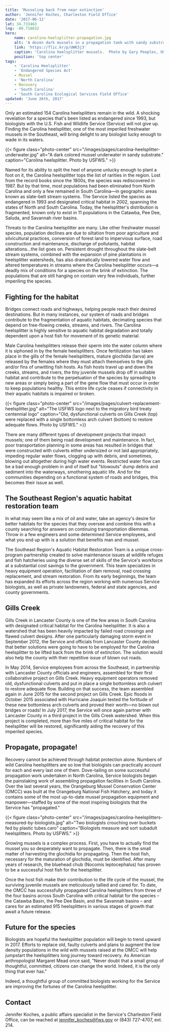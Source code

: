```yaml
---
title: 'Musseling back from near extinction'
author: 'Jennifer Koches, Charleston Field Office'
date: '2017-06-12'
lat: 34.733463
lng: -80.718632
hero:
    name: carolina-heelsplitter-propagation.jpg
    alt: 'A dozen dark mussels in a propagation tank with sandy substrate.'
    link: 'https://flic.kr/p/UWK3j3'
    caption: 'Carolina heelsplitter mussels.  Photo by Gary Peeples, USFWS.'
    position: 'top center'
tags:
    - 'Carolina Heelsplitter'
    - 'Endangered Species Act'
    - Mussel
    - 'North Carolina'
    - Recovery
    - 'South Carolina'
    - 'South Carolina Ecological Services Field Office'
updated: 'June 26th, 2017'
---
```


Only an estimated 154 Carolina heelsplitters remain in the wild. A shocking revelation for a species that's been listed as endangered since 1993, but biologists with the U.S. Fish and Wildlife Service (Service) will not give up. Finding the Carolina heelsplitter, one of the most imperiled freshwater mussels in the Southeast, will bring delight to any biologist lucky enough to wade in its waters.

{{< figure class="photo-center" src="/images/pages/carolina-heelsplitter-underwater.jpg" alt="A dark colored mussel underwater in sandy substrate." caption="Carolina heelsplitter. Photo by USFWS." >}}

Named for its ability to split the heel of anyone unlucky enough to plant a foot on it, the Carolina heelsplitter tops the list of rarities in the region. Lost from the record books since the 1800s, the species was rediscovered in 1987. But by that time, most populations had been eliminated from North Carolina and only a few remained in South Carolina—in geographic areas known as slate-belt stream systems. The Service listed the species as endangered in 1993 and designated critical habitat in 2002, spanning the states of North and South Carolina. Today, the heelsplitter's distribution is fragmented, known only to exist in 11 populations in the Catawba, Pee Dee, Saluda, and Savannah river basins.

Threats to the Carolina heelsplitter are many. Like other freshwater mussel species, population declines are due to siltation from poor agriculture and silvicultural practices, conversion of forest land to impervious surface, road construction and maintenance, discharge of pollutants, habitat alterations...the list goes on. Persistent drought throughout the slate-belt stream systems, combined with the expansion of pine plantations in heelsplitter watersheds, has also dramatically lowered water flow and altered temperatures in streams where the Carolina heelsplitter occurs—a deadly mix of conditions for a species on the brink of extinction. The populations that are still hanging on contain very few individuals, further imperiling the species.

## Fighting for the habitat

Bridges connect roads and highways, helping people reach their desired destinations. But in many instances, our system of roads and bridges contribute to the fragmentation of aquatic habitats, decimating species that depend on free-flowing creeks, streams, and rivers. The Carolina heelsplitter is highly sensitive to aquatic habitat degradation and totally dependent upon a host fish for movement of its genetic material.

Male Carolina heelsplitters release their sperm into the water column where it is siphoned in by the female heelsplitters. Once fertilization has taken place in the gills of the female heelsplitters, mature glochidia (larva) are released by the females where they must attach themselves to the gills and/or fins of unwitting fish hosts. As fish hosts travel up and down the creeks, streams, and rivers, the tiny juvenile mussels drop off in suitable habitat and contribute to the perpetuation of the species by spreading to new areas or simply being a part of the gene flow that must occur in order to keep populations healthy. This entire life cycle ceases if connectivity in their aquatic habitats is impaired or broken.

{{< figure class="photo-center" src="/images/pages/culvert-replacement-heelsplitter.jpg" alt="The USFWS logo next to the migratory bird treaty centennial logo" caption="Old, dysfunctional culverts on Gills Creek (top) were replaced with a single bottomless arch culvert (bottom) to restore adequate flows. Photo by USFWS." >}}

There are many different types of development projects that impact mussels; one of them being road development and maintenance. In fact, poor transportation planning in some areas has resulted in bridges that were constructed with culverts either undersized or not laid appropriately, impeding regular water flows, clogging up with debris, and sometimes, blowing out altogether during high water events. Restricted water flow can be a bad enough problem in and of itself but "blowouts" dump debris and sediment into the waterways, smothering aquatic life. And for the communities depending on a functional system of roads and bridges, this becomes their issue as well.

## The Southeast Region's aquatic habitat restoration team

In what may seem like a mix of oil and water, take an agency's desire for better habitats for the species that they oversee and combine this with a county searching for answers on continuing transportation dilemmas. Throw in a few engineers and some determined Service employees, and what you end up with is a solution that benefits man and mussel.

The Southeast Region's Aquatic Habitat Restoration Team is a unique cross-program partnership created to solve maintenance issues at wildlife refuges and fish hatcheries using the diverse set of skills of the Service's workforce at a substantial cost savings to the government. This team specializes in heavy equipment operation, facilitation of dam removal, road crossing replacement, and stream restoration. From its early beginnings, the team has expanded its efforts across the region working with numerous Service biologists, as well as private landowners, federal and state agencies, and county governments.

## Gills Creek

Gills Creek in Lancaster County is one of the few areas in South Carolina with designated critical habitat for the Carolina heelsplitter. It is also a watershed that has been heavily impacted by failed road crossings and flawed culvert designs. After one particularly damaging storm event in September 2012, the Service and officials from Lancaster County decided that better solutions were going to have to be employed for the Carolina heelsplitter to be lifted back from the brink of extinction. The solution would also help the county with their repetitive issue of blown out roads.

In May 2014, Service employees from across the Southeast, in partnership with Lancaster County officials and engineers, assembled for their first collaborative project on Gills Creek. Heavy equipment operators removed old, dysfunctional culverts and put in place a single bottomless arch culvert to restore adequate flow. Building on that success, the team assembled again in June 2015 for the second project on Gills Creek. Epic floods in October 2015 associated with Hurricane Joaquin tested the fortitude of these new bottomless arch culverts and proved their worth—no blown out bridges or roads! In July 2017, the Service will once again partner with Lancaster County in a third project in the Gills Creek watershed. When this project is completed, more than five miles of critical habitat for the heelsplitter will be restored, significantly aiding the recovery of this imperiled species.

## Propagate, propagate!

Recovery cannot be achieved through habitat protection alone. Numbers of wild Carolina heelsplitters are so low that biologists can practically account for each and every last one of them. Dove-tailing on some successful propagation work undertaken in North Carolina, Service biologists began the painstaking work of assembling propagation facilities in South Carolina. Over the last several years, the Orangeburg Mussel Conservation Center (OMCC) was built at the Orangeburg National Fish Hatchery, and today it contains some of the most up-to-date mussel propagation equipment and manpower—staffed by some of the most inspiring biologists that the Service has "propagated."

{{< figure class="photo-center" src="/images/pages/carolina-heelsplitters-measured-by-biologists.jpg" alt="Two biologists crouching over buckets fed by plastic tubes.caro" caption="Biologists measure and sort subadult heelsplitters. Photo by USFWS." >}}

Growing mussels is a complex process. First, you have to actually find the mussel you so desperately want to propagate. Then, there is the small matter of harvesting the glochidia for propagating. Then the host fish, necessary for the maturation of glochidia, must be identified. After many years of research, the bluehead chub (Nocomis leptocephalus) has proven to be a successful host fish for the heelsplitter.

Once the host fish make their contribution to the life cycle of the mussel, the surviving juvenile mussels are meticulously tallied and cared for. To date, the OMCC has successfully propagated Carolina heelsplitters from three of the four basins across South Carolina with critical habitat for the species – the Catawba Basin, the Pee Dee Basin, and the Savannah basins – and cares for an estimated 915 heelsplitters in various stages of growth that await a future release.

## Future for the species

Biologists are hopeful the heelsplitter population will begin to trend upward in 2017. Efforts to replace old, faulty culverts and plans to augment the low density populations in the wild with mussels raised at the OMCC will help jumpstart the heelsplitters long journey toward recovery.
As American anthropologist Margaret Mead once said, "Never doubt that a small group of thoughtful, committed, citizens can change the world. Indeed, it is the only thing that ever has."

Indeed, a thoughtful group of committed biologists working for the Service are improving the fortunes of the Carolina heelsplitter.

## Contact

Jennifer Koches, a public affairs specialist in the Service's Charleston Field Office, can be reached at [jennifer_koches@fws.gov](mailto:jennifer_koches@fws.gov?subject=Musseling+back+from+extinction) or (843) 727-4707, ext. 214.
